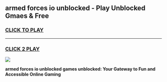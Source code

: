 
## armed forces io unblocked - Play Unblocked Gmaes & Free
<h3>
<a href="https://news.freeplayer.one?title=armed_forces_io_unblocked&ref=23F">CLICK TO PLAY</a></h3>
<hr>

<h3>
<a href="https://news.freeplayer.one?title=armed_forces_io_unblocked&ref=23F">CLICK 2 PLAY</a>
  
</h3>

<a href="https://news.freeplayer.one?title=armed_forces_io_unblocked&ref=23F/"><img src="https://clearcache.store/games.png"></a>


**armed forces io unblocked games unblocked: Your Gateway to Fun and Accessible Online Gaming**
